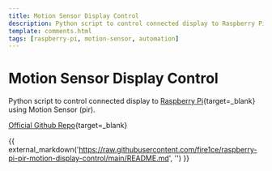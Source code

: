 ```yaml
---
title: Motion Sensor Display Control
description: Python script to control connected display to Raspberry Pi using Motion Sensor
template: comments.html
tags: [raspberry-pi, motion-sensor, automation]
---
```


# Motion Sensor Display Control

Python script to control connected display to [Raspberry Pi][amazon-raspberry-pi-4-url]{target=\_blank} using Motion Sensor (pir).

[Official Github Repo][official-github-repo-url]{target=\_blank}

{{ external_markdown('https://raw.githubusercontent.com/fire1ce/raspberry-pi-pir-motion-display-control/main/README.md', '') }}

<!-- appendices -->

<!-- urls -->

[official-github-repo-url]: https://github.com/fire1ce/raspberry-pi-pir-motion-display-control 'Official Github Repo'
[amazon-raspberry-pi-4-url]: https://amzn.to/3xJJLyG 'Amazon Raspberry Pi 4'

<!-- images -->

<!--css-->

<!-- end appendices -->
